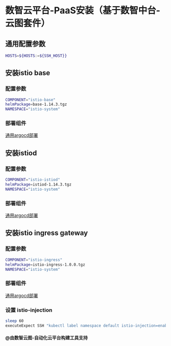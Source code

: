 # 数智云平台-PaaS安装（基于数智中台-云图套件）

## 通用配置参数

```bash
HOSTS=${HOSTS:=${SSH_HOST}}
````

## 安装istio base

### 配置参数

```bash
COMPONENT="istio-base"
helmPackage=base-1.14.3.tgz
NAMESPACE="istio-system"
```

### 部署组件

[通用argocd部署](deploypaas.md)

## 安装istiod

### 配置参数

```bash
COMPONENT="istio-istiod"
helmPackage=istiod-1.14.3.tgz
NAMESPACE="istio-system"
```

### 部署组件

[通用argocd部署](deploypaas.md)

## 安装istio ingress gateway

### 配置参数

```bash
COMPONENT="istio-ingress"
helmPackage=istio-ingress-1.0.0.tgz
NAMESPACE="istio-system"
```

### 部署组件

[通用argocd部署](deploypaas.md)

### 设置 istio-injection

````bash
sleep 60
executeExpect SSH "kubectl label namespace default istio-injection=enabled --overwrite" 
````

#### @由数智云图-自动化云平台构建工具支持